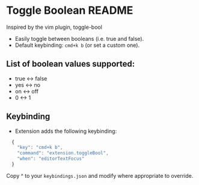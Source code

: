 # Toggle Boolean README
Inspired by the vim plugin, toggle-bool

* Easily toggle between booleans (i.e. true and false).
* Default keybinding: `cmd+k b` (or set a custom one).

## List of boolean values supported:
* true <-> false
* yes <-> no
* on <-> off
* 0 <-> 1

## Keybinding
* Extension adds the following keybinding:
```js
  {
    "key": "cmd+k b",
    "command": "extension.toggleBool",
    "when": "editorTextFocus"
  }
```
Copy ^ to your `keybindings.json` and modify where appropriate to override.




